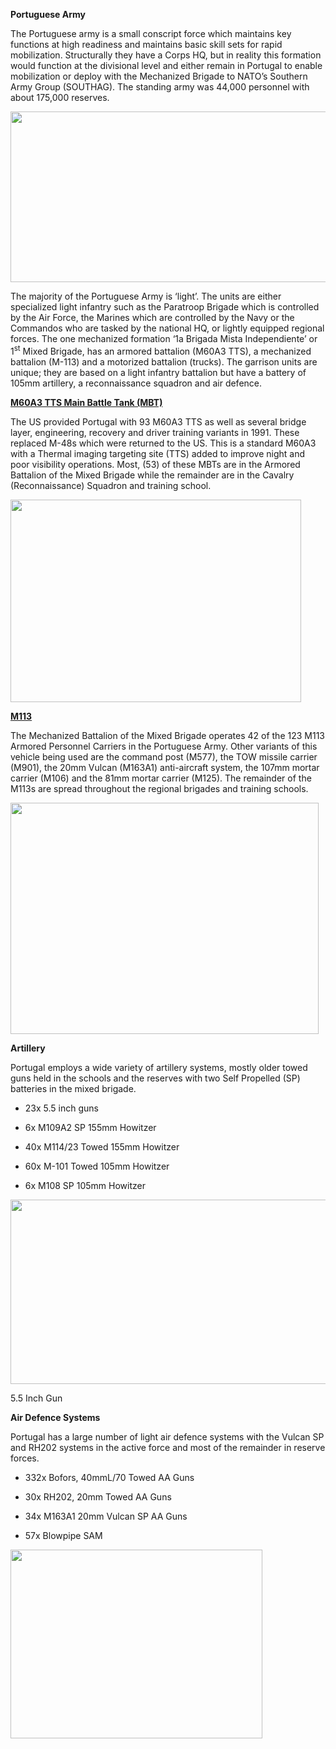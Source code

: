 **Portuguese Army**

The Portuguese army is a small conscript force which maintains key
functions at high readiness and maintains basic skill sets for rapid
mobilization. Structurally they have a Corps HQ, but in reality this
formation would function at the divisional level and either remain in
Portugal to enable mobilization or deploy with the Mechanized Brigade to
NATO’s Southern Army Group (SOUTHAG). The standing army was 44,000
personnel with about 175,000 reserves.

<img src="/assets\images\nato\pt\army\media\image1.png" style="width:7.05936in;height:2.84375in" />

The majority of the Portuguese Army is ‘light’. The units are either
specialized light infantry such as the Paratroop Brigade which is
controlled by the Air Force, the Marines which are controlled by the
Navy or the Commandos who are tasked by the national HQ, or lightly
equipped regional forces. The one mechanized formation ‘1a Brigada Mista
Independiente’ or 1<sup>st</sup> Mixed Brigade, has an armored battalion
(M60A3 TTS), a mechanized battalion (M-113) and a motorized battalion
(trucks). The garrison units are unique; they are based on a light
infantry battalion but have a battery of 105mm artillery, a
reconnaissance squadron and air defence.

[**M60A3 TTS Main Battle Tank
(MBT)**](https://en.wikipedia.org/wiki/M60_Patton#Variants)

The US provided Portugal with 93 M60A3 TTS as well as several bridge
layer, engineering, recovery and driver training variants in 1991. These
replaced M-48s which were returned to the US. This is a standard M60A3
with a Thermal imaging targeting site (TTS) added to improve night and
poor visibility operations. Most, (53) of these MBTs are in the Armored
Battalion of the Mixed Brigade while the remainder are in the Cavalry
(Reconnaissance) Squadron and training school.

<img src="/assets\images\nato\pt\army\media\image2.jpg" style="width:4.84375in;height:3.37814in" />

[**M113**](https://en.wikipedia.org/wiki/M113_armored_personnel_carrier)

The Mechanized Battalion of the Mixed Brigade operates 42 of the 123
M113 Armored Personnel Carriers in the Portuguese Army. Other variants
of this vehicle being used are the command post (M577), the TOW missile
carrier (M901), the 20mm Vulcan (M163A1) anti-aircraft system, the 107mm
mortar carrier (M106) and the 81mm mortar carrier (M125). The remainder
of the M113s are spread throughout the regional brigades and training
schools.

<img src="/assets\images\nato\pt\army\media\image3.jpeg" style="width:5.13542in;height:3.85135in" />

**Artillery**

Portugal employs a wide variety of artillery systems, mostly older towed
guns held in the schools and the reserves with two Self Propelled (SP)
batteries in the mixed brigade.

-   23x 5.5 inch guns

-   6x M109A2 SP 155mm Howitzer

-   40x M114/23 Towed 155mm Howitzer

-   60x M-101 Towed 105mm Howitzer

-   6x M108 SP 105mm Howitzer

<img src="/assets\images\nato\pt\army\media\image4.jpeg" style="width:5.47917in;height:3.0791in" />

5.5 Inch Gun

**Air Defence Systems**

Portugal has a large number of light air defence systems with the Vulcan
SP and RH202 systems in the active force and most of the remainder in
reserve forces.

-   332x Bofors, 40mmL/70 Towed AA Guns

-   30x RH202, 20mm Towed AA Guns

-   34x M163A1 20mm Vulcan SP AA Guns

-   57x Blowpipe SAM

<img src="/assets\images\nato\pt\army\media\image5.jpeg" style="width:4.19444in;height:3.14583in" />
